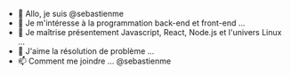 - 👋 Allo, je suis @sebastienme
- 👀 Je m'intéresse à la programmation back-end et front-end ...
- 🌱 Je maîtrise présentement Javascript, React, Node.js et l'univers Linux ...
- 💞️ J'aime la résolution de problème  ...
- 📫 Comment me joindre ... @sebastienme

<!---
sebastienme/sebastienme is a ✨ special ✨ repository because its `README.md` (this file) appears on your GitHub profile.
You can click the Preview link to take a look at your changes.
--->
